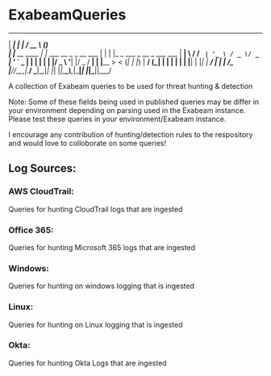 # ExabeamQueries
  ______           _                           ____                  _           
 |  ____|         | |                         / __ \                (_)          
 | |__  __  ____ _| |__   ___  __ _ _ __ ___ | |  | |_   _  ___ _ __ _  ___  ___ 
 |  __| \ \/ / _` | '_ \ / _ \/ _` | '_ ` _ \| |  | | | | |/ _ \ '__| |/ _ \/ __|
 | |____ >  < (_| | |_) |  __/ (_| | | | | | | |__| | |_| |  __/ |  | |  __/\__ \
 |______/_/\_\__,_|_.__/ \___|\__,_|_| |_| |_|\___\_\\__,_|\___|_|  |_|\___||___/
                                                                                 
                                                                                 
                                                                                                                                                               
A collection of Exabeam queries to be used for threat hunting & detection

Note: Some of these fields being used in published queries may be differ in your environment depending on parsing used in the Exabeam instance. Please test these queries in your environment/Exabeam instance.

I encourage any contribution of hunting/detection rules to the respository and would love to colloborate on some queries!

## Log Sources: 


### AWS CloudTrail:
Queries for hunting CloudTrail logs that are ingested

### Office 365:
Queries for hunting Microsoft 365 logs that are ingested

### Windows:
Queries for hunting on windows logging that is ingested
### Linux:
Queries for hunting on Linux logging that is ingested
### Okta:
Queries for hunting Okta Logs that are ingested
